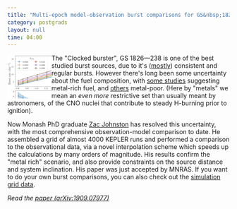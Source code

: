 ```yaml
---
title: "Multi-epoch model-observation burst comparisons for GS&nbsp;1826&mdash;238"
category: postgrads
layout: null
time: 04:00
---
```

<!-- converted from blosxom format post using convert.pl dkg 22.1.2022 -->
<img src="images/johnston20.png" width="100" align="left">
The "Clocked burster", GS&nbsp;1826&mdash;238 is one of the best studied burst
sources, due to it's (<a href="http://adsabs.harvard.edu/abs/2016ApJ...818..135C">mostly</a>) consistent and regular bursts. However there's long been some
uncertainty about the fuel composition, with 
<a href="http://adsabs.harvard.edu/abs/2007ApJ...671L.141H">some studies</a>
suggesting metal-rich fuel, and 
<a href="https://ui.adsabs.harvard.edu/abs/2004ApJ...601..466G">others</a> metal-poor.
(Here by "metals" we mean an <em>even more</em> restrictive set than usually meant by
astronomers, of the CNO nuclei that contribute to steady H-burning prior to ignition).</p>
<p>Now Monash PhD graduate 
<a href="https://astro.natsci.msu.edu/people/zac-johnston">Zac Johnston</a>
has resolved this uncertainty, with the most comprehensive observation-model
comparison to date. He assembled a grid of almost 4000 KEPLER runs and 
performed a comparison to the observational data, via a novel interpolation
scheme which speeds up the calculations by many orders of magnitude.
His results confirm the "metal rich" scenario, and also provide constraints on the source distance and system inclination. His paper was just accepted by MNRAS.
If you want to do your own burst comparisons, you can also check out
the 
<a href="https://data.mendeley.com/datasets/nmb24z6jrp/1">simulation grid data</a>.</p>
<p><em>Read the 
<a href="http://arxiv.org/abs/1909.07977">paper (arXiv:1909.07977)</a></em></p>

